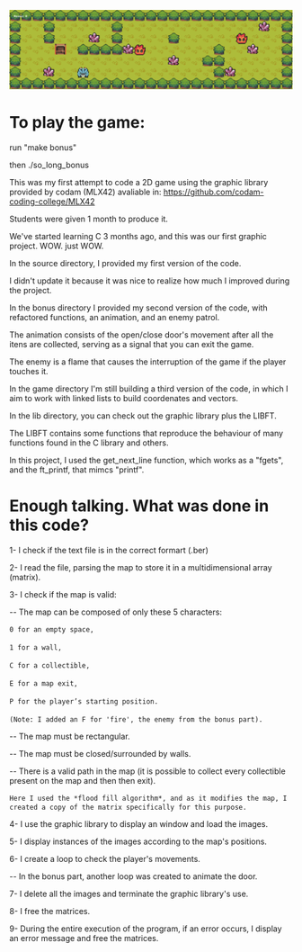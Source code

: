 

![So long](<gamescreenshot.png>)

# To play the game:

run "make bonus"

then ./so_long_bonus

This was my first attempt to code a 2D game using the graphic library provided by codam (MLX42) avaliable in: https://github.com/codam-coding-college/MLX42

Students were given 1 month to produce it. 

We've started learning C 3 months ago, and this was our first graphic project. WOW. just WOW.

In the source directory, I provided my first version of the code.

I didn't update it because it was nice to realize how much I improved during the project.

In the bonus directory I provided my second version of the code, with refactored functions, an animation, and an enemy patrol.

The animation consists of the open/close door's movement after all the itens are collected, serving as a signal that you can exit the game.

The enemy is a flame that causes the interruption of the game if the player touches it.  

In the game directory I'm still building a third version of the code, in which I aim to work with linked lists to build coordenates and vectors. 

In the lib directory, you can check out the graphic library plus the LIBFT.

The LIBFT contains some functions that reproduce the behaviour of many functions found in the C library and others.

In this project, I used the get_next_line function, which works as a "fgets", and the ft_printf, that mimcs "printf".

# Enough talking. What was done in this code?

1- I check if the text file is in the correct formart (.ber)

2- I read the file, parsing the map to store it in a multidimensional array (matrix).

3- I check if the map is valid:

-- The map can be composed of only these 5 characters:

	0 for an empty space,

	1 for a wall,

	C for a collectible,

	E for a map exit,

	P for the player’s starting position.

	(Note: I added an F for 'fire', the enemy from the bonus part).

-- The map must be rectangular.

-- The map must be closed/surrounded by walls.

-- There is a valid path in the map (it is possible to collect every collectible present on the map and then then exit).
	
	Here I used the *flood fill algorithm*, and as it modifies the map, I created a copy of the matrix specifically for this purpose. 

4- I use the graphic library to display an window and load the images.

5- I display instances of the images according to the map's positions.

6- I create a loop to check the player's movements.

-- In the bonus part, another loop was created to animate the door.

7- I delete all the images and terminate the graphic library's use.

8- I free the matrices.

9- During the entire execution of the program, if an error occurs, I display an error message and free the matrices.
